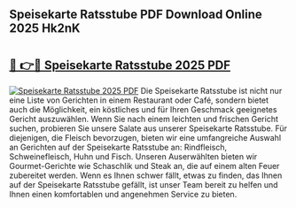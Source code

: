 ## Speisekarte Ratsstube PDF Download Online 2025 Hk2nK

# <h2><a href="http://gc81vfs.nevu.top/?p=Speisekarte+Ratsstube">🔗 👉🔴 Speisekarte Ratsstube 2025 PDF</a></h2>

[![Speisekarte Ratsstube 2025 PDF](https://i.imgur.com/dBaPXMq.png)](http://gc81vfs.nevu.top/?p=Speisekarte+Ratsstube)
Die Speisekarte Ratsstube ist nicht nur eine Liste von Gerichten in einem Restaurant oder Café, sondern bietet auch die Möglichkeit, ein köstliches und für Ihren Geschmack geeignetes Gericht auszuwählen. Wenn Sie nach einem leichten und frischen Gericht suchen, probieren Sie unsere Salate aus unserer Speisekarte Ratsstube. Für diejenigen, die Fleisch bevorzugen, bieten wir eine umfangreiche Auswahl an Gerichten auf der Speisekarte Ratsstube an: Rindfleisch, Schweinefleisch, Huhn und Fisch. Unseren Auserwählten bieten wir Gourmet-Gerichte wie Schaschlik und Steak an, die auf einem alten Feuer zubereitet werden. Wenn es Ihnen schwer fällt, etwas zu finden, das Ihnen auf der Speisekarte Ratsstube gefällt, ist unser Team bereit zu helfen und Ihnen einen komfortablen und angenehmen Service zu bieten.
